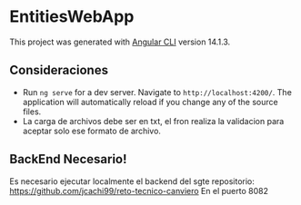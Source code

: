 # EntitiesWebApp

This project was generated with [Angular CLI](https://github.com/angular/angular-cli) version 14.1.3.

## Consideraciones

- Run `ng serve` for a dev server. Navigate to `http://localhost:4200/`. The application will automatically reload if you change any of the source files.
- La carga de archivos debe ser en txt, el fron realiza la validacion para aceptar solo ese formato de archivo.

## BackEnd Necesario!

Es necesario ejecutar localmente el backend del sgte repositorio: https://github.com/jcachi99/reto-tecnico-canviero
En el puerto 8082
